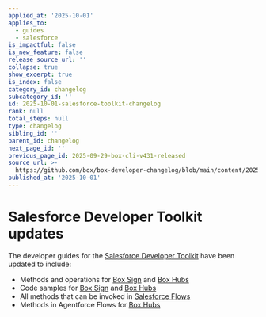 ```yaml
---
applied_at: '2025-10-01'
applies_to:
  - guides
  - salesforce
is_impactful: false
is_new_feature: false
release_source_url: ''
collapse: true
show_excerpt: true
is_index: false
category_id: changelog
subcategory_id: ''
id: 2025-10-01-salesforce-toolkit-changelog
rank: null
total_steps: null
type: changelog
sibling_id: ''
parent_id: changelog
next_page_id: ''
previous_page_id: 2025-09-29-box-cli-v431-released
source_url: >-
  https://github.com/box/box-developer-changelog/blob/main/content/2025/10-01-salesforce-toolkit-changelog.md
published_at: '2025-10-01'
---
```

# Salesforce Developer Toolkit updates

The developer guides for the [Salesforce Developer Toolkit](7) have been updated to include:
- Methods and operations for [Box Sign](1) and [Box Hubs](2)
- Code samples for [Box Sign](3) and [Box Hubs](4)
- All methods that can be invoked in [Salesforce Flows](5)
- Methods in Agentforce Flows for [Box Hubs](6)


[1]: https://developer.box.com/guides/tooling/salesforce-toolkit/methods/#box-sign
[2]: https://developer.box.com/guides/tooling/salesforce-toolkit/methods/#box-hubs
[3]: https://developer.box.com/guides/tooling/salesforce-toolkit/samples/#create-a-sign-request
[4]: https://developer.box.com/guides/tooling/salesforce-toolkit/samples/#get-box-hubs
[5]: https://developer.box.com/guides/tooling/salesforce-toolkit/flow-actions/#methods-in-salesforce-flows
[6]: https://developer.box.com/guides/tooling/salesforce-toolkit/box-agentforce-package/#box-hubs
[7]: https://developer.box.com/guides/tooling/salesforce-toolkit/